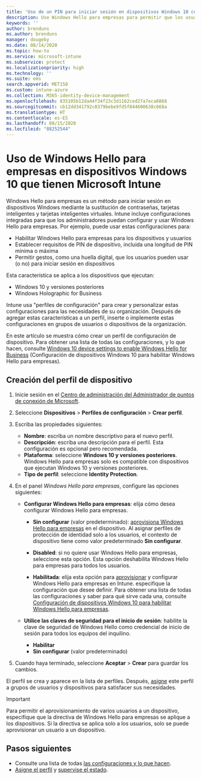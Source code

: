 ```yaml
---
title: 'Uso de un PIN para iniciar sesión en dispositivos Windows 10 con Microsoft Intune: Azure | Microsoft Docs'
description: Use Windows Hello para empresas para permitir que los usuarios inicien sesión en dispositivos mediante un PIN, una huella digital, etc. Cree un perfil de configuración de protección de identidad en Intune para dispositivos Windows 10 con esta configuración y asigne el perfil a grupos de usuarios y grupos de dispositivos.
keywords: ''
author: brenduns
ms.author: brenduns
manager: dougeby
ms.date: 08/14/2020
ms.topic: how-to
ms.service: microsoft-intune
ms.subservice: protect
ms.localizationpriority: high
ms.technology: ''
ms.suite: ems
search.appverid: MET150
ms.custom: intune-azure
ms.collection: M365-identity-device-management
ms.openlocfilehash: 835105b12da44f34f23c3d1162ced27a7eca6868
ms.sourcegitcommit: cb12dd341792c0379bebe9fd5f844600638c668a
ms.translationtype: HT
ms.contentlocale: es-ES
ms.lasthandoff: 08/15/2020
ms.locfileid: "88252544"
---
```

# <a name="use-windows-hello-for-business-on-windows-10-devices-with-microsoft-intune"></a>Uso de Windows Hello para empresas en dispositivos Windows 10 que tienen Microsoft Intune

Windows Hello para empresas es un método para iniciar sesión en dispositivos Windows mediante la sustitución de contraseñas, tarjetas inteligentes y tarjetas inteligentes virtuales. Intune incluye configuraciones integradas para que los administradores puedan configurar y usar Windows Hello para empresas. Por ejemplo, puede usar estas configuraciones para:

- Habilitar Windows Hello para empresas para los dispositivos y usuarios
- Establecer requisitos de PIN de dispositivo, incluida una longitud de PIN mínima o máxima
- Permitir gestos, como una huella digital, que los usuarios pueden usar (o no) para iniciar sesión en dispositivos

Esta característica se aplica a los dispositivos que ejecutan:

- Windows 10 y versiones posteriores
- Windows Holographic for Business

Intune usa "perfiles de configuración" para crear y personalizar estas configuraciones para las necesidades de su organización. Después de agregar estas características a un perfil, inserte o implemente estas configuraciones en grupos de usuarios o dispositivos de la organización.

En este artículo se muestra cómo crear un perfil de configuración de dispositivo. Para obtener una lista de todas las configuraciones, y lo que hacen, consulte [Windows 10 device settings to enable Windows Hello for Business](identity-protection-windows-settings.md) (Configuración de dispositivos Windows 10 para habilitar Windows Hello para empresas).

## <a name="create-the-device-profile"></a>Creación del perfil de dispositivo

1. Inicie sesión en el [Centro de administración del Administrador de puntos de conexión de Microsoft](https://go.microsoft.com/fwlink/?linkid=2109431).

2. Seleccione **Dispositivos** > **Perfiles de configuración** > **Crear perfil**.

3. Escriba las propiedades siguientes:

   - **Nombre**: escriba un nombre descriptivo para el nuevo perfil.
   - **Descripción**: escriba una descripción para el perfil. Esta configuración es opcional pero recomendada.
   - **Plataforma**: seleccione **Windows 10 y versiones posteriores**. Windows Hello para empresas solo es compatible con dispositivos que ejecutan Windows 10 y versiones posteriores.
   - **Tipo de perfil**: seleccione **Identity Protection**.

4. En el panel *Windows Hello para empresas*, configure las opciones siguientes:

   - **Configurar Windows Hello para empresas**: elija cómo desea configurar Windows Hello para empresas.

     - **Sin configurar** (valor predeterminado): [aprovisiona Windows Hello para empresas](https://docs.microsoft.com/windows/security/identity-protection/hello-for-business/hello-how-it-works-provisioning) en el dispositivo. Al asignar perfiles de protección de identidad solo a los usuarios, el contexto de dispositivo tiene como valor predeterminado **Sin configurar**.

     - **Disabled**: si no quiere usar Windows Hello para empresas, seleccione esta opción. Esta opción deshabilita Windows Hello para empresas para todos los usuarios.

     - **Habilitada**: elija esta opción para [aprovisionar](https://docs.microsoft.com/windows/security/identity-protection/hello-for-business/hello-how-it-works-provisioning) y configurar Windows Hello para empresas en Intune. especifique la configuración que desee definir. Para obtener una lista de todas las configuraciones y saber para qué sirve cada una, consulte [Configuración de dispositivos Windows 10 para habilitar Windows Hello para empresas](identity-protection-windows-settings.md).

   - **Utilice las claves de seguridad para el inicio de sesión**: habilite la clave de seguridad de Windows Hello como credencial de inicio de sesión para todos los equipos del inquilino.

     - **Habilitar**
     - **Sin configurar** (valor predeterminado)

5. Cuando haya terminado, seleccione **Aceptar** > **Crear** para guardar los cambios.

El perfil se crea y aparece en la lista de perfiles. Después, [asigne](../configuration/device-profile-assign.md) este perfil a grupos de usuarios y dispositivos para satisfacer sus necesidades.

> [!IMPORTANT]
> Para permitir el aprovisionamiento de varios usuarios a un dispositivo, especifique que la directiva de Windows Hello para empresas se aplique a los dispositivos. Si la directiva se aplica solo a los usuarios, solo se puede aprovisionar un usuario a un dispositivo.

<!--  Removing image as part of design review; retaining source until we known the disposition.

## Example of device restriction settings

In this high-level example, you'll create a device restriction policy that blocks the use of the built-in camera app on Android devices.

![How to disable the camera on Android devices](./media/identity-protection-configure/disable-android-camera.png)

-->

## <a name="next-steps"></a>Pasos siguientes

- Consulte una lista de todas [las configuraciones y lo que hacen](identity-protection-windows-settings.md).
- [Asigne el perfil](../configuration/device-profile-assign.md) y [supervise el estado](../configuration/device-profile-monitor.md).

